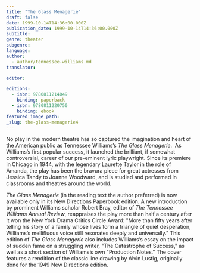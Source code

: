 ```yaml
---
title: "The Glass Menagerie"
draft: false
date: 1999-10-14T14:36:00.000Z
publication_date: 1999-10-14T14:36:00.000Z
subtitle:
genre: theater
subgenre:
language:
author:
  - author/tennessee-williams.md
translator:

editor:

editions:
  - isbn: 9780811214049
    binding: paperback
  - isbn: 9780811220750
    binding: ebook
featured_image_path:
_slug: the-glass-menagerie4
---
```


No play in the modern theatre has so captured the imagination and heart of the American public as Tennessee Williams’s _The Glass Menagerie_.  As Williams’s first popular success, it launched the brilliant, if somewhat controversial, career of our pre-eminent lyric playwright. Since its premiere in Chicago in 1944, with the legendary Laurette Taylor in the role of Amanda, the play has been the bravura piece for great actresses from Jessica Tandy to Joanne Woodward, and is studied and performed in classrooms and theatres around the world. 

_The Glass Menagerie_ (in the reading text the author preferred) is now available only in its New Directions Paperbook edition. A new introduction by prominent Williams scholar Robert Bray, editor of _The Tennessee Williams Annual Review_, reappraises the play more than half a century after it won the New York Drama Critics Circle Award: "More than fifty years after telling his story of a family whose lives form a triangle of quiet desperation, Williams’s mellifluous voice still resonates deeply and universally." This edition of _The Glass Menagerie_ also includes Williams’s essay on the impact of sudden fame on a struggling writer, "The Catastrophe of Success," as well as a short section of Williams’s own "Production Notes." The cover features a rendition of the classic line drawing by Alvin Lustig, originally done for the 1949 New Directions edition.

